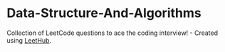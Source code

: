 # Data-Structure-And-Algorithms
Collection of LeetCode questions to ace the coding interview! - Created using [LeetHub](https://github.com/QasimWani/LeetHub).
